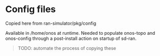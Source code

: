 # Config files

Copied here from ran-simulator/pkg/config

Available in /home/onos at runtime. Needed
to populate onos-topo and onos-config through
a post-install action on startup of sd-ran. 

> TODO: automate the process of copying these